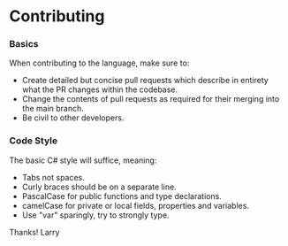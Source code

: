 # Contributing

### Basics
When contributing to the language, make sure to:
* Create detailed but concise pull requests which describe in entirety what the PR changes within the codebase.
* Change the contents of pull requests as required for their merging into the main branch.
* Be civil to other developers.

### Code Style
The basic C# style will suffice, meaning:
* Tabs not spaces.
* Curly braces should be on a separate line.
* PascalCase for public functions and type declarations.
* camelCase for private or local fields, properties and variables.
* Use "var" sparingly, try to strongly type.

Thanks!
Larry
